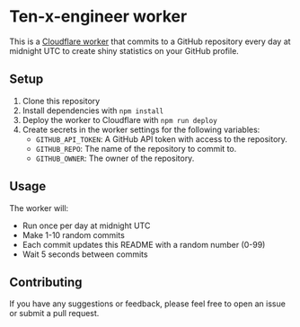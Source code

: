 # Ten-x-engineer worker

This is a [Cloudflare worker](https://developers.cloudflare.com/workers/) that commits to a GitHub repository every day at midnight UTC to create shiny statistics on your GitHub profile.

## Setup

1. Clone this repository
2. Install dependencies with `npm install`
3. Deploy the worker to Cloudflare with `npm run deploy`
4. Create secrets in the worker settings for the following variables:
    - `GITHUB_API_TOKEN`: A GitHub API token with access to the repository.
    - `GITHUB_REPO`: The name of the repository to commit to.
    - `GITHUB_OWNER`: The owner of the repository.

## Usage

The worker will:
- Run once per day at midnight UTC
- Make 1-10 random commits
- Each commit updates this README with a random number (0-99)
- Wait 5 seconds between commits

## Contributing

If you have any suggestions or feedback, please feel free to open an issue or submit a pull request.